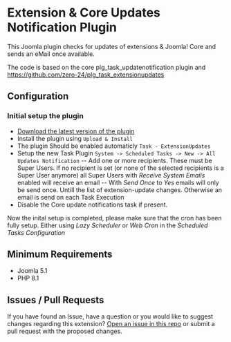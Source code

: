 # Extension & Core Updates Notification Plugin

This Joomla plugin checks for updates of extensions & Joomla! Core and sends an eMail once available.

The code is based on the core plg_task_updatenotification plugin and https://github.com/zero-24/plg_task_extensionupdates

## Configuration

### Initial setup the plugin

- [Download the latest version of the plugin](https://github.com/brbrbr/plg_task_extensionupdates/releases/latest)
- Install the plugin using `Upload & Install`
- The plugin Should be enabled automaticly `Task - ExtensionUpdates`
- Setup the new Task Plugin `System -> Scheduled Tasks -> New -> All Updates Notification`
-- Add one or more recipients. These must be Super Users. If no recipient is set (or none of the selected recipients is a Super User anymore) all Super Users with *Receive System Emails* enabled will receive an email
-- With *Send Once* to *Yes* emails will only be send once. Untill the list of extension-update changes. Otherwise an email is send on each Task Execution
- Disable the Core update notifications task if present.

Now the inital setup is completed, please make sure that the cron has been fully setup. Either using *Lazy Scheduler* or *Web Cron* in the  *Scheduled Tasks Configuration*


## Minimum Requirements
- Joomla 5.1
- PHP 8.1


## Issues / Pull Requests

If you have found an Issue, have a question or you would like to suggest changes regarding this extension?
[Open an issue in this repo](https://github.com/brbrbr/plg_task_extensionupdates/issues/new) or submit a pull request with the proposed changes.





